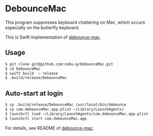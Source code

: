 # DebounceMac

This program suppresses keyboard chattering on Mac, which occurs especially on the butterfly keyboard.

This is Swift implementation of [debounce-mac](https://github.com/toothbrush/debounce-mac).

## Usage

```zsh
$ git clone git@github.com:nobu-g/DebounceMac.git
$ cd DebounceMac
$ swift build -c release
$ .build/release/DebounceMac
```

## Auto-start at login

```zsh
$ cp .build/release/DebounceMac /usr/local/bin/debounce
$ cp com.debounceMac.app.plist ~/Library/LaunchAgents/
$ launchctl load ~/Library/LaunchAgents/com.debounceMac.app.plist
$ launchctl start com.debounceMac.app
```

For details, see README of [debounce-mac](https://github.com/toothbrush/debounce-mac).
